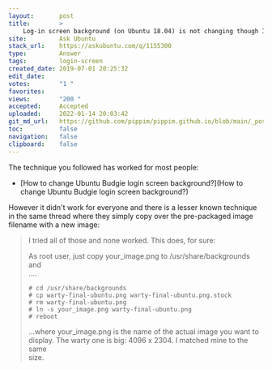 ```yaml
---
layout:       post
title:        >
    Log-in screen background (on Ubuntu 18.04) is not changing though I made necessary changes in necessary files
site:         Ask Ubuntu
stack_url:    https://askubuntu.com/q/1155300
type:         Answer
tags:         login-screen
created_date: 2019-07-01 20:25:32
edit_date:    
votes:        "1 "
favorites:    
views:        "200 "
accepted:     Accepted
uploaded:     2022-01-14 20:03:42
git_md_url:   https://github.com/pippim/pippim.github.io/blob/main/_posts/2019/2019-07-01-Log-in-screen-background-^on-Ubuntu-18.04^-is-not-changing-though-I-made-necessary-changes-in-necessary-files.md
toc:          false
navigation:   false
clipboard:    false
---
```


The technique you followed has worked for most people: 

- [How to change Ubuntu Budgie login screen background?](How to change Ubuntu Budgie login screen background?)

However it didn't work for everyone and there is a lesser known technique in the same thread where they simply copy over the pre-packaged image filename with a new image:

> I tried all of those and none worked. This does, for sure:  
>   
> As root user, just copy your_image.png to /usr/share/backgrounds and  
> ....  
>   
>     # cd /usr/share/backgrounds  
>     # cp warty-final-ubuntu.png warty-final-ubuntu.png.stock  
>     # rm warty-final-ubuntu.png  
>     # ln -s your_image.png warty-final-ubuntu.png  
>     # reboot  
>   
> ...where your_image.png is the name of the actual image you want to  
> display. The warty one is big: 4096 x 2304. I matched mine to the same  
> size.  

